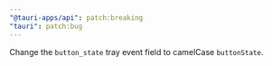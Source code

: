 ```yaml
---
"@tauri-apps/api": patch:breaking
"tauri": patch:bug
---
```


Change the `button_state` tray event field to camelCase `buttonState`.
